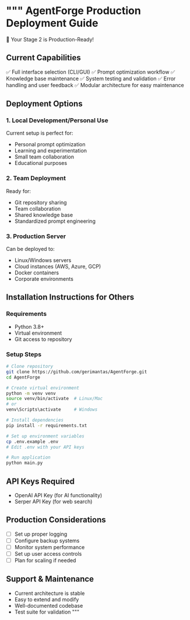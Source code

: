 """
AgentForge Production Deployment Guide
====================================

🚀 Your Stage 2 is Production-Ready!

## Current Capabilities
✅ Full interface selection (CLI/GUI)
✅ Prompt optimization workflow
✅ Knowledge base maintenance
✅ System testing and validation
✅ Error handling and user feedback
✅ Modular architecture for easy maintenance

## Deployment Options

### 1. Local Development/Personal Use
Current setup is perfect for:
- Personal prompt optimization
- Learning and experimentation
- Small team collaboration
- Educational purposes

### 2. Team Deployment
Ready for:
- Git repository sharing
- Team collaboration
- Shared knowledge base
- Standardized prompt engineering

### 3. Production Server
Can be deployed to:
- Linux/Windows servers
- Cloud instances (AWS, Azure, GCP)
- Docker containers
- Corporate environments

## Installation Instructions for Others

### Requirements
- Python 3.8+
- Virtual environment
- Git access to repository

### Setup Steps
```bash
# Clone repository
git clone https://github.com/gerimantas/AgentForge.git
cd AgentForge

# Create virtual environment
python -m venv venv
source venv/bin/activate  # Linux/Mac
# or
venv\Scripts\activate     # Windows

# Install dependencies
pip install -r requirements.txt

# Set up environment variables
cp .env.example .env
# Edit .env with your API keys

# Run application
python main.py
```

## API Keys Required
- OpenAI API Key (for AI functionality)
- Serper API Key (for web search)

## Production Considerations
- [ ] Set up proper logging
- [ ] Configure backup systems
- [ ] Monitor system performance
- [ ] Set up user access controls
- [ ] Plan for scaling if needed

## Support & Maintenance
- Current architecture is stable
- Easy to extend and modify
- Well-documented codebase
- Test suite for validation
"""
